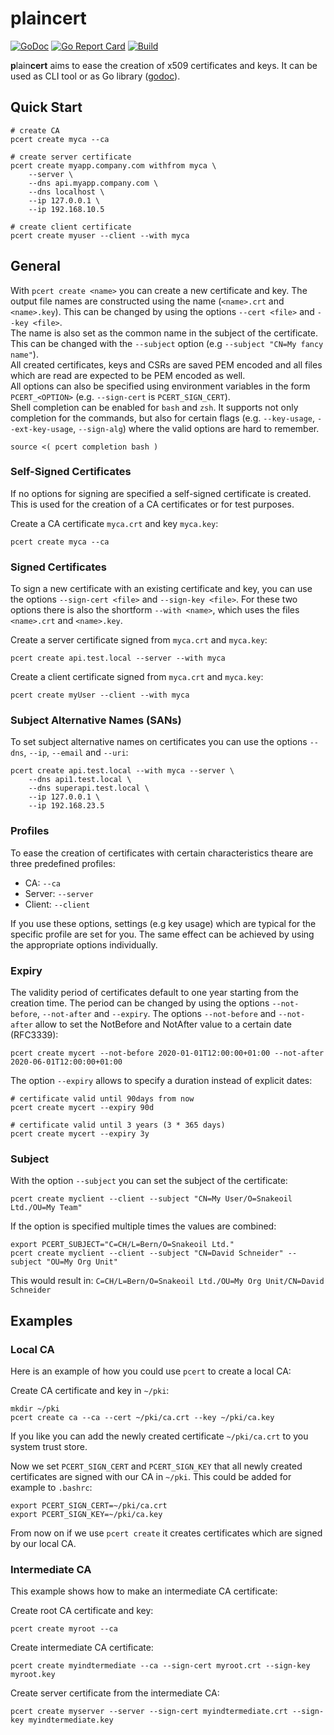 # plaincert
[![GoDoc](https://godoc.org/github.com/dsbrng25b/pcert?status.svg)](https://godoc.org/github.com/dsbrng25b/pcert)
[![Go Report Card](https://goreportcard.com/badge/github.com/dsbrng25b/pcert)](https://goreportcard.com/report/github.com/dsbrng25b/pcert)
[![Build](https://github.com/dsbrng25b/pcert/workflows/main/badge.svg?branch=master)](https://github.com/dsbrng25b/pcert/actions)

**p**lain**cert** aims to ease the creation of x509 certificates and keys. It can be used as CLI tool or as Go library ([godoc](https://godoc.org/github.com/dsbrng25b/pcert)).  

## Quick Start
```shell
# create CA
pcert create myca --ca

# create server certificate
pcert create myapp.company.com withfrom myca \
	--server \
	--dns api.myapp.company.com \
	--dns localhost \
	--ip 127.0.0.1 \
	--ip 192.168.10.5

# create client certificate
pcert create myuser --client --with myca
```

## General
With `pcert create <name>` you can create a new certificate and key. The output file names are constructed using the name (`<name>.crt` and `<name>.key`). This can be changed by using the options `--cert <file>` and `--key <file>`.   
The name is also set as the common name in the subject of the certificate. This can be changed with the `--subject` option (e.g `--subject "CN=My fancy name"`).  
All created certificates, keys and CSRs are saved PEM encoded and all files which are read are expected to be PEM encoded as well.  
All options can also be specified using environment variables in the form `PCERT_<OPTION>` (e.g. `--sign-cert` is `PCERT_SIGN_CERT`).  
Shell completion can be enabled for `bash` and `zsh`. It supports not only completion for the commands, but also for certain flags (e.g. `--key-usage`, `--ext-key-usage`, `--sign-alg`) where the valid options are hard to remember.
```shell
source <( pcert completion bash )
```

### Self-Signed Certificates
If no options for signing are specified a self-signed certificate is created. This is used for the creation of a CA certificates or for test purposes.

Create a CA certificate `myca.crt` and key `myca.key`:
```shell
pcert create myca --ca
```

### Signed Certificates
To sign a new certificate with an existing certificate and key, you can use the options `--sign-cert <file>` and `--sign-key <file>`. For these two options there is also the shortform `--with <name>`, which uses the files `<name>.crt` and `<name>.key`.

Create a server certificate signed from `myca.crt` and `myca.key`:
```shell
pcert create api.test.local --server --with myca
```

Create a client certificate signed from `myca.crt` and `myca.key`:
```shell
pcert create myUser --client --with myca
```

### Subject Alternative Names (SANs)
To set subject alternative names on certificates you can use the options `--dns`, `--ip`, `--email` and `--uri`:
```shell
pcert create api.test.local --with myca --server \
	--dns api1.test.local \
	--dns superapi.test.local \
	--ip 127.0.0.1 \
	--ip 192.168.23.5
```

### Profiles
To ease the creation of certificates with certain characteristics theare are three predefined profiles:
* CA: `--ca`
* Server: `--server`
* Client: `--client`

If you use these options, settings (e.g key usage) which are typical for the specific profile are set for you. The same effect can be achieved by using the appropriate options individually.

### Expiry
The validity period of certificates default to one year starting from the creation time.
The period can be changed by using the options `--not-before`, `--not-after` and `--expiry`.
The options `--not-before` and `--not-after` allow to set the NotBefore and NotAfter value to a certain date (RFC3339):
```shell
pcert create mycert --not-before 2020-01-01T12:00:00+01:00 --not-after 2020-06-01T12:00:00+01:00
```

The option `--expiry` allows to specify a duration instead of explicit dates:
```shell
# certificate valid until 90days from now
pcert create mycert --expiry 90d

# certificate valid until 3 years (3 * 365 days)
pcert create mycert --expiry 3y
```

### Subject
With the option `--subject` you can set the subject of the certificate:
```shell
pcert create myclient --client --subject "CN=My User/O=Snakeoil Ltd./OU=My Team"
```

If the option is specified multiple times the values are combined:
```shell
export PCERT_SUBJECT="C=CH/L=Bern/O=Snakeoil Ltd."
pcert create myclient --client --subject "CN=David Schneider" --subject "OU=My Org Unit"
```
This would result in: `C=CH/L=Bern/O=Snakeoil Ltd./OU=My Org Unit/CN=David Schneider`

## Examples
### Local CA
Here is an example of how you could use `pcert` to create a local CA:

Create CA certificate and key in `~/pki`:
```shell
mkdir ~/pki
pcert create ca --ca --cert ~/pki/ca.crt --key ~/pki/ca.key
```
If you like you can add the newly created certificate `~/pki/ca.crt` to you system trust store.

Now we set `PCERT_SIGN_CERT` and `PCERT_SIGN_KEY` that all newly created certificates are signed with our CA in `~/pki`. This could be added for example to `.bashrc`:
```shell
export PCERT_SIGN_CERT=~/pki/ca.crt
export PCERT_SIGN_KEY=~/pki/ca.key
```

From now on if we use `pcert create` it creates certificates which are signed by our local CA.

### Intermediate CA
This example shows how to make an intermediate CA certificate:

Create root CA certificate and key:
```shell
pcert create myroot --ca
```

Create intermediate CA certificate:
```shell
pcert create myindtermediate --ca --sign-cert myroot.crt --sign-key myroot.key
```

Create server certificate from the intermediate CA:
```shell
pcert create myserver --server --sign-cert myindtermediate.crt --sign-key myindtermediate.key
```
